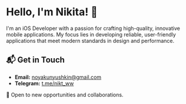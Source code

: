 # Hello, I'm Nikita! 👋

I'm an iOS Developer with a passion for crafting high-quality, innovative mobile applications. My focus lies in developing reliable, user-friendly applications that meet modern standards in design and performance.

## 📬 Get in Touch

- **Email:** [noyakunyushkin@gmail.com](mailto\:noyakunyushkin@gmail.com)
- **Telegram:** [t.me/nikt_ww](https://t.me/nikt_ww)

🌟 Open to new opportunities and collaborations.
